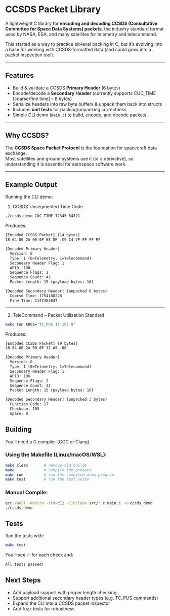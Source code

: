 # CCSDS Packet Library

A lightweight C library for **encoding and decoding CCSDS (Consultative Committee for Space Data Systems) packets**, the industry standard format used by NASA, ESA, and many satellites for telemetry and telecommand.

This started as a way to practice bit‑level packing in C, but it’s evolving into a base for working with CCSDS‑formatted data (and could grow into a packet inspection tool).

---

## Features

- Build & validate a CCSDS **Primary Header** (6 bytes)  
- Encode/decode a **Secondary Header** (currently supports CUC_TIME [coarse/fine time] – 8 bytes)  
- Serialize headers into raw byte buffers & unpack them back into structs  
- Includes **unit tests** for packing/unpacking correctness  
- Simple CLI demo (`main.c`) to build, encode, and decode packets

---

## Why CCSDS?

The **CCSDS Space Packet Protocol** is the foundation for spacecraft data exchange.  
Most satellites and ground systems use it (or a derivative), so understanding it is essential for aerospace software work.

---

## Example Output

Running the CLI demo:
1. CCSDS Unsegmented Time Code
```bash
./ccsds_demo CUC_TIME 12345 54321
```

Produces:
```bash
[Encoded CCSDS Packet] (14 bytes)
18 64 80 2A 00 0F 68 8E  C9 C4 7F FF FF FF

[Decoded Primary Header]
  Version: 0
  Type: 1 (0=Telemetry, 1=Telecommand)
  Secondary Header Flag: 1
  APID: 100
  Sequence Flags: 2
  Sequence Count: 42
  Packet Length: 15 (payload bytes: 16)

[Decoded Secondary Header] (unpacked 6 bytes)
  Coarse Time: 1754188228
  Fine Time: 2147483647
```
---

2. TeleCommand – Packet Utilization Standard
```bash
make run ARGS="TC_PUS 17 165 0"
```

Produces:
```bash
[Encoded CCSDS Packet] (9 bytes)
18 64 80 2A 00 0F 11 A5  00

[Decoded Primary Header]
  Version: 0
  Type: 1 (0=Telemetry, 1=Telecommand)
  Secondary Header Flag: 1
  APID: 100
  Sequence Flags: 2
  Sequence Count: 42
  Packet Length: 15 (payload bytes: 16)

[Decoded Secondary Header] (unpacked 3 bytes)
  Function Code: 17
  Checksum: 165
  Spare: 0
```

## Building
You’ll need a C compiler (GCC or Clang).

### Using the Makefile (Linux/macOS/WSL):
```bash
make clean       # remove old builds
make             # compile the project
make run         # run the compiled demo program
make test        # run the test suite
```

### Manual Compile:
```bash
gcc -Wall -Wextra -std=c11 -Iinclude src/*.c main.c -o ccsds_demo
./ccsds_demo
```

## Tests
Run the tests with:
```bash
make test
```
You’ll see ✅ for each check and:
```bash
All tests passed!
```

## Next Steps
- Add payload support with proper length checking
- Support additional secondary header types (e.g. TC_PUS commands)
- Expand the CLI into a CCSDS packet inspector
- Add fuzz tests for robustness





